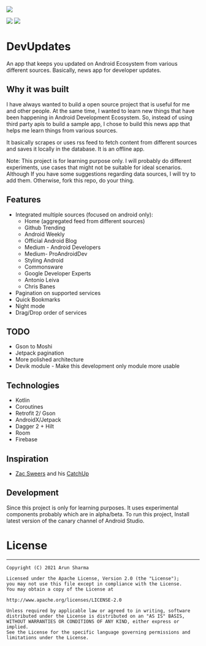 <p>
<img src="https://github.com/DroidNinja/DevUpdates/blob/master/art/banner.png?raw=true"/>
</p>

<p>
<img src="https://github.com/DroidNinja/DevUpdates/blob/master/art/light_theme.png?raw=true"/>
<img src="https://github.com/DroidNinja/DevUpdates/blob/master/art/dark_theme.png?raw=true"/>
</p>

DevUpdates
=======

An app that keeps you updated on Android Ecosystem from various different sources. Basically, news app for developer updates.

## Why it was built
I have always wanted to build a open source project that is useful for me and other people. At the same time, I wanted to learn
new things that have been happening in Android Development Ecosystem. So, instead of using third party apis to build a sample app, I chose 
to build this news app that helps me learn things from various sources.

It basically scrapes or uses rss feed to fetch content from different sources and saves it locally in the database. It is an offline app.

Note: This project is for learning purpose only. I will probably do different experiments, use cases that might not be suitable for ideal scenarios.
Although If you have some suggestions regarding data sources, I will try to add them. Otherwise, fork this repo, do your thing.

## Features

- Integrated multiple sources (focused on android only):
    - Home (aggregated feed from different sources)
    - Github Trending 
    - Android Weekly
    - Official Android Blog
    - Medium - Android Developers
    - Medium- ProAndroidDev
    - Styling Android
    - Commonsware
    - Google Developer Experts
    - Antonio Leiva
    - Chris Banes
- Pagination on supported services
- Quick Bookmarks  
- Night mode
- Drag/Drop order of services

## TODO
- Gson to Moshi
- Jetpack pagination
- More polished architecture
- Devik module - Make this development only module more usable


## Technologies

- Kotlin
- Coroutines  
- Retrofit 2/ Gson
- AndroidX/Jetpack
- Dagger 2 + Hilt
- Room
- Firebase

## Inspiration

- [Zac Sweers](https://twitter.com/ZacSweers) and his [CatchUp](https://github.com/ZacSweers/CatchUp)

## Development

Since this project is only for learning purposes. It uses experimental components probably which are in 
alpha/beta. To run this project, Install latest version of the canary channel of Android Studio.

# License
-------

	Copyright (C) 2021 Arun Sharma

	Licensed under the Apache License, Version 2.0 (the "License");
	you may not use this file except in compliance with the License.
	You may obtain a copy of the License at

	http://www.apache.org/licenses/LICENSE-2.0

	Unless required by applicable law or agreed to in writing, software
	distributed under the License is distributed on an "AS IS" BASIS,
	WITHOUT WARRANTIES OR CONDITIONS OF ANY KIND, either express or implied.
	See the License for the specific language governing permissions and
	limitations under the License.